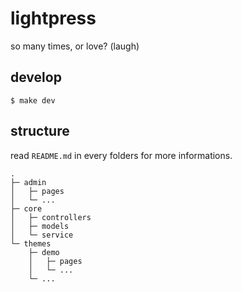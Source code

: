 # lightpress

so many times, or love? (laugh)

## develop

```
$ make dev
``` 

## structure

read `README.md` in every folders for more informations.

```
.
├─ admin
│   ├─ pages
│   └─ ...
├─ core
│   ├─ controllers
│   ├─ models
│   └─ service
└─ themes
    ├─ demo
    │   ├─ pages
    │   └─ ...
    └─ ...
```
